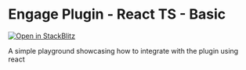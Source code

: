 # Engage Plugin - React TS - Basic

[![Open in StackBlitz](https://developer.stackblitz.com/img/open_in_stackblitz.svg)](https://stackblitz.com/fork/github/skedify/plugin-examples/tree/develop/react-ts/basic?file=src%2FApp.tsx)

A simple playground showcasing how to integrate with the plugin using react
